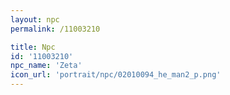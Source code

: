 ```yaml
---
layout: npc
permalink: /11003210

title: Npc
id: '11003210'
npc_name: 'Zeta'
icon_url: 'portrait/npc/02010094_he_man2_p.png'
---
```

